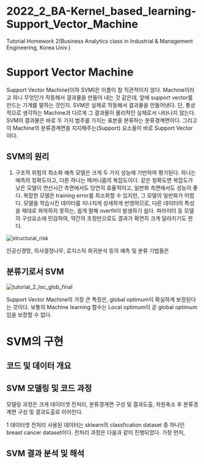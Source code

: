 # 2022_2_BA-Kernel_based_learning-Support_Vector_Machine
Tutorial Homework 2(Business Analytics class in Industrial &amp; Management Engineering, Korea Univ.)


# Support Vector Machine
Support Vector Machine(이하 SVM)은 이름이 참 직관적이지 않다. Machine이라고 하니 무엇인가 작동해서 결과물을 만들어 내는 것 같은데, 앞에 support vector를 만드는 기계를 말하는 것인지. SVM은 실제로 작동해서 결과물을 만들어낸다. 단, 통상적으로 생각하는 Machine과 다르게 그 결과물이 물리적인 실체로서 나타나지 않는다. SVM의 결과물은 바로 두 가지 범주를 가지는 표본을 분류하는 분류경계면이다. 그리고 이 Machine의 분류경계면을 지지해주는(Support) 요소들이 바로 Support Vector 이다. 

## SVM의 원리
1. 구조적 위험의 최소화
예측 모델은 크게 두 가지 성능에 기반하여 평가된다. 하나는 예측의 정확도이고, 다른 하나는 메커니즘의 복잡도이다. 같은 정확도면 복잡도가 낮은 모델이 연산시간 측면에서도 당연히 효율적이고, 일반화 측면에서도 성능이 좋다. 복잡한 모델은 training error를 최소화할 수 있지만, 그 모델의 일반화가 어렵다. 모델을 학습시킨 데이터를 지나치게 상세하게 반영하므로, 다른 데이터의 특성을 제대로 파악하지 못하는, 쉽게 말해 overfit이 발생하기 쉽다. 파라미터 등 모델의 구성요소에 민감하여, 약간의 조정만으로도 결과가 확연히 크게 달라지기도 한다.

![structural_risk](https://user-images.githubusercontent.com/106015570/198205512-0146f627-3790-4e66-8fa5-1a1ead44554e.png)


인공신경망, 의사결정나무, 로지스틱 회귀분석 등의 예측 및 분류 기법들은 

## 분류기로서 SVM

![tutorial_2_loc_glob_final](https://user-images.githubusercontent.com/106015570/198035012-b53e1d10-0864-4975-a2f6-327b003c2be6.png)

Support Vector Machine의 가장 큰 특징은, global optimum이 확실하게 보장된다는 것이다. 보통의 Machine learning 함수는 Local optimum이 곧 global optimum임을 보장할 수 없다.


# SVM의 구현


## 코드 및 데이터 개요


## SVM 모델링 및 코드 과정
모델링 과정은 크게 데이터셋 전처리, 분류경계면 구성 및 결과도출, 차원축소 후 분류경계면 구성 및 결과도출로 이어진다.

1 데이터셋 전처리
사용된 데이터는 sklearn의 classfication dataset 중 하나인 breast cancer dataset이다. 전처리 과정은 다음과 같이 진행되었다. 가장 먼저, 



## SVM 결과 분석 및 해석
